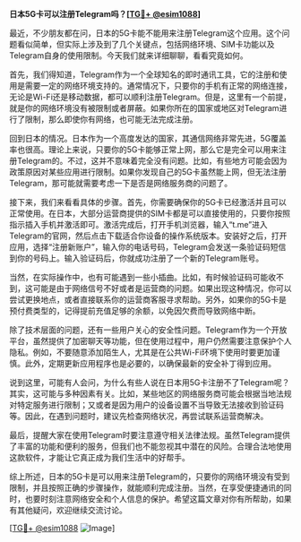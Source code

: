 **日本5G卡可以注册Telegram吗？[[TG💪+ @esim1088](https://t.me/s/esim1088)]**

最近，不少朋友都在问，日本的5G卡能不能用来注册Telegram这个应用。这个问题看似简单，但实际上涉及到了几个关键点，包括网络环境、SIM卡功能以及Telegram自身的使用限制。今天我们就来详细聊聊，看看究竟如何。

首先，我们得知道，Telegram作为一个全球知名的即时通讯工具，它的注册和使用是需要一定的网络环境支持的。通常情况下，只要你的手机有正常的网络连接，无论是Wi-Fi还是移动数据，都可以顺利注册Telegram。但是，这里有一个前提，就是你的网络环境没有被限制或者屏蔽。如果你所在的国家或地区对Telegram进行了限制，那么即使你有网络，也可能无法完成注册。

回到日本的情况。日本作为一个高度发达的国家，其通信网络非常先进，5G覆盖率也很高。理论上来说，只要你的5G卡能够正常上网，那么它是完全可以用来注册Telegram的。不过，这并不意味着完全没有问题。比如，有些地方可能会因为政策原因对某些应用进行限制。如果你发现自己的5G卡虽然能上网，但无法注册Telegram，那可能就需要考虑一下是否是网络服务商的问题了。

接下来，我们来看看具体的步骤。首先，你需要确保你的5G卡已经激活并且可以正常使用。在日本，大部分运营商提供的SIM卡都是可以直接使用的，只要你按照指示插入手机并激活即可。激活完成后，打开手机浏览器，输入“t.me”进入Telegram的官网，然后点击下载适合你设备的操作系统版本。安装好之后，打开应用，选择“注册新账户”，输入你的电话号码，Telegram会发送一条验证码短信到你的号码上。输入验证码后，你就成功注册了一个新的Telegram账号。

当然，在实际操作中，也有可能遇到一些小插曲。比如，有时候验证码可能收不到，这可能是由于网络信号不好或者是运营商的问题。如果出现这种情况，你可以尝试更换地点，或者直接联系你的运营商客服寻求帮助。另外，如果你的5G卡是预付费类型的，记得提前充值足够的余额，以免因欠费而导致网络中断。

除了技术层面的问题，还有一些用户关心的安全性问题。Telegram作为一个开放平台，虽然提供了加密聊天等功能，但在使用过程中，用户仍然需要注意保护个人隐私。例如，不要随意添加陌生人，尤其是在公共Wi-Fi环境下使用时要更加谨慎。此外，定期更新应用程序也是必要的，以确保最新的安全补丁得到应用。

说到这里，可能有人会问，为什么有些人说在日本用5G卡注册不了Telegram呢？其实，这可能与多种因素有关。比如，某些地区的网络服务商可能会根据当地法规对特定服务进行限制；又或者是因为用户的设备设置不当导致无法接收到验证码等。因此，在遇到问题时，建议先检查网络状况，再尝试联系运营商解决。

最后，提醒大家在使用Telegram时要注意遵守相关法律法规。虽然Telegram提供了丰富的功能和便利的服务，但我们也不能忽视其中潜在的风险。合理合法地使用这款软件，才能让它真正成为我们生活中的好帮手。

综上所述，日本的5G卡是可以用来注册Telegram的，只要你的网络环境没有受到限制，并且按照正确的步骤操作，就能顺利完成注册。当然，在享受便捷通讯的同时，也要时刻注意网络安全和个人信息的保护。希望这篇文章对你有所帮助，如果有其他疑问，欢迎继续交流讨论。

[[TG💪+ @esim1088](https://t.me/s/esim1088) ![Image](https://i.postimg.cc/4NQfJmqS/Snipaste-2025-05-13-00-14-12.png)]